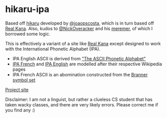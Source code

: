 # hikaru-ipa
Based off [hikaru](https://github.com/joaopscosta/hikaru) developed by [@joaopscosta](https://github.com/joaopscosta/), which is in turn based off [Real Kana](https://realkana.com/).
Also, kudos to [@NickOveracker](https://github.com/NickOveracker) and his [meremer](https://github.com/NickOveracker/meremer), of which I borrowed some logic.

This is effectively a variant of a site like [Real Kana](https://realkana.com) except designed to work with the International Phonetic Alphabet (IPA).

- IPA English ASCII is derived from ["The ASCII Phonetic Alphabet"](http://www.antimoon.com/how/pronunc-ascii.htm)
- [IPA French](https://en.wikipedia.org/wiki/Help:IPA/French) and [IPA English](https://en.wikipedia.org/wiki/Help:IPA/English) are modelled after their respective Wikipedia pages
- IPA French ASCII is an abomination constructed from the [Branner symbol set](https://en.wikipedia.org/wiki/Comparison_of_ASCII_encodings_of_the_International_Phonetic_Alphabet#Symbols)

[Project site](https://morzack.github.io/hikaru-ipa/)

Disclaimer: I am not a linguist, but rather a clueless CS student that has taken wacky classes, and there are very likely errors. Please correct me if you find any :)
